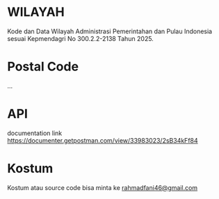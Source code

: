 # WILAYAH
Kode dan Data Wilayah Administrasi Pemerintahan dan Pulau Indonesia sesuai Kepmendagri No 300.2.2-2138 Tahun 2025.

# Postal Code
...

# API

documentation link https://documenter.getpostman.com/view/33983023/2sB34kFf84


# Kostum
Kostum atau source code bisa minta ke rahmadfani46@gmail.com
